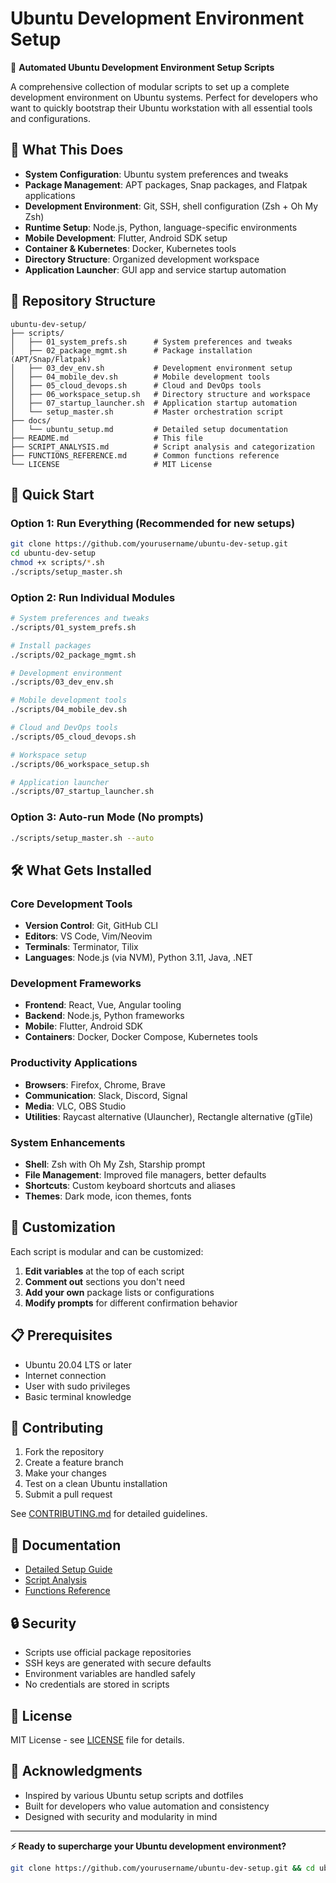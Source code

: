 # Ubuntu Development Environment Setup

🚀 **Automated Ubuntu Development Environment Setup Scripts**

A comprehensive collection of modular scripts to set up a complete development environment on Ubuntu systems. Perfect for developers who want to quickly bootstrap their Ubuntu workstation with all essential tools and configurations.

## 🎯 What This Does

- **System Configuration**: Ubuntu system preferences and tweaks
- **Package Management**: APT packages, Snap packages, and Flatpak applications
- **Development Environment**: Git, SSH, shell configuration (Zsh + Oh My Zsh)
- **Runtime Setup**: Node.js, Python, language-specific environments
- **Mobile Development**: Flutter, Android SDK setup
- **Container & Kubernetes**: Docker, Kubernetes tools
- **Directory Structure**: Organized development workspace
- **Application Launcher**: GUI app and service startup automation

## 📁 Repository Structure

```
ubuntu-dev-setup/
├── scripts/
│   ├── 01_system_prefs.sh      # System preferences and tweaks
│   ├── 02_package_mgmt.sh      # Package installation (APT/Snap/Flatpak)
│   ├── 03_dev_env.sh           # Development environment setup
│   ├── 04_mobile_dev.sh        # Mobile development tools
│   ├── 05_cloud_devops.sh      # Cloud and DevOps tools
│   ├── 06_workspace_setup.sh   # Directory structure and workspace
│   ├── 07_startup_launcher.sh  # Application startup automation
│   └── setup_master.sh         # Master orchestration script
├── docs/
│   └── ubuntu_setup.md         # Detailed setup documentation
├── README.md                   # This file
├── SCRIPT_ANALYSIS.md          # Script analysis and categorization
├── FUNCTIONS_REFERENCE.md      # Common functions reference
└── LICENSE                     # MIT License
```

## 🚀 Quick Start

### Option 1: Run Everything (Recommended for new setups)
```bash
git clone https://github.com/yourusername/ubuntu-dev-setup.git
cd ubuntu-dev-setup
chmod +x scripts/*.sh
./scripts/setup_master.sh
```

### Option 2: Run Individual Modules
```bash
# System preferences and tweaks
./scripts/01_system_prefs.sh

# Install packages
./scripts/02_package_mgmt.sh

# Development environment
./scripts/03_dev_env.sh

# Mobile development tools
./scripts/04_mobile_dev.sh

# Cloud and DevOps tools
./scripts/05_cloud_devops.sh

# Workspace setup
./scripts/06_workspace_setup.sh

# Application launcher
./scripts/07_startup_launcher.sh
```

### Option 3: Auto-run Mode (No prompts)
```bash
./scripts/setup_master.sh --auto
```

## 🛠️ What Gets Installed

### Core Development Tools
- **Version Control**: Git, GitHub CLI
- **Editors**: VS Code, Vim/Neovim
- **Terminals**: Terminator, Tilix
- **Languages**: Node.js (via NVM), Python 3.11, Java, .NET

### Development Frameworks
- **Frontend**: React, Vue, Angular tooling
- **Backend**: Node.js, Python frameworks
- **Mobile**: Flutter, Android SDK
- **Containers**: Docker, Docker Compose, Kubernetes tools

### Productivity Applications
- **Browsers**: Firefox, Chrome, Brave
- **Communication**: Slack, Discord, Signal
- **Media**: VLC, OBS Studio
- **Utilities**: Raycast alternative (Ulauncher), Rectangle alternative (gTile)

### System Enhancements
- **Shell**: Zsh with Oh My Zsh, Starship prompt
- **File Management**: Improved file managers, better defaults
- **Shortcuts**: Custom keyboard shortcuts and aliases
- **Themes**: Dark mode, icon themes, fonts

## 🔧 Customization

Each script is modular and can be customized:

1. **Edit variables** at the top of each script
2. **Comment out** sections you don't need
3. **Add your own** package lists or configurations
4. **Modify prompts** for different confirmation behavior

## 📋 Prerequisites

- Ubuntu 20.04 LTS or later
- Internet connection
- User with sudo privileges
- Basic terminal knowledge

## 🤝 Contributing

1. Fork the repository
2. Create a feature branch
3. Make your changes
4. Test on a clean Ubuntu installation
5. Submit a pull request

See [CONTRIBUTING.md](CONTRIBUTING.md) for detailed guidelines.

## 📖 Documentation

- [Detailed Setup Guide](docs/ubuntu_setup.md)
- [Script Analysis](SCRIPT_ANALYSIS.md)
- [Functions Reference](FUNCTIONS_REFERENCE.md)

## 🔒 Security

- Scripts use official package repositories
- SSH keys are generated with secure defaults
- Environment variables are handled safely
- No credentials are stored in scripts

## 📜 License

MIT License - see [LICENSE](LICENSE) file for details.

## 🙏 Acknowledgments

- Inspired by various Ubuntu setup scripts and dotfiles
- Built for developers who value automation and consistency
- Designed with security and modularity in mind

---

**⚡ Ready to supercharge your Ubuntu development environment?**

```bash
git clone https://github.com/yourusername/ubuntu-dev-setup.git && cd ubuntu-dev-setup && ./scripts/setup_master.sh
```
